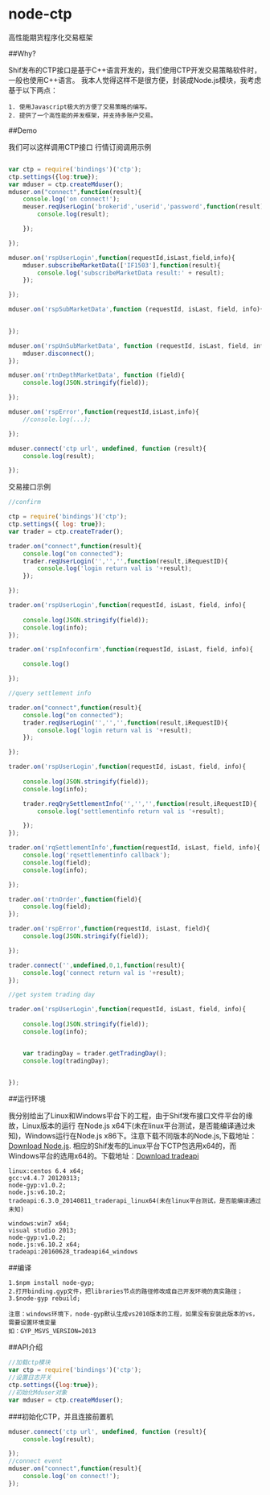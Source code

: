 node-ctp
========

高性能期货程序化交易框架

##Why?

Shif发布的CTP接口是基于C++语言开发的，我们使用CTP开发交易策略软件时，一般也使用C++语言。
我本人觉得这样不是很方便，封装成Node.js模块，我考虑基于以下两点：

    1. 使用Javascript极大的方便了交易策略的编写。
    2. 提供了一个高性能的并发框架，并支持多账户交易。

##Demo

我们可以这样调用CTP接口
行情订阅调用示例

```javascript

var ctp = require('bindings')('ctp');
ctp.settings({log:true});
var mduser = ctp.createMduser();
mduser.on("connect",function(result){
    console.log('on connect!');
    meuser.reqUserLogin('brokerid','userid','password',function(result){
        console.log(result);

    });

});

mduser.on('rspUserLogin',function(requestId,isLast,field,info){
    mduser.subscribeMarketData(['IF1503'],function(result){
        console.log('subscribeMarketData result:' + result);
    });

});

mduser.on('rspSubMarketData',function (requestId, isLast, field, info){
        

});

mduser.on('rspUnSubMarketData', function (requestId, isLast, field, info){
    mduser.disconnect();
});

mduser.on('rtnDepthMarketData', function (field){
    console.log(JSON.stringify(field));

});

mduser.on('rspError',function(requestId,isLast,info){
    //console.log(...);

});

mduser.connect('ctp url', undefined, function (result){
    console.log(result);

});


```
交易接口示例

```javascript
//confirm

ctp = require('bindings')('ctp');
ctp.settings({ log: true});
var trader = ctp.createTrader();

trader.on("connect",function(result){
    console.log("on connected");
    trader.reqUserLogin('','','',function(result,iRequestID){
        console.log('login return val is '+result);
    });

});

trader.on('rspUserLogin',function(requestId, isLast, field, info){
    
    console.log(JSON.stringify(field));
    console.log(info);
});

trader.on('rspInfoconfirm',function(requestId, isLast, field, info){

    console.log()

});

//query settlement info

trader.on("connect",function(result){
    console.log("on connected");
    trader.reqUserLogin('','','',function(result,iRequestID){
        console.log('login return val is '+result);
    });

});

trader.on('rspUserLogin',function(requestId, isLast, field, info){
    
    console.log(JSON.stringify(field));
    console.log(info);

    trader.reqQrySettlementInfo('','','',function(result,iRequestID){
        console.log('settlementinfo return val is '+result);

    });
});

trader.on('rqSettlementInfo',function(requestId, isLast, field, info){
    console.log('rqsettlementinfo callback');
    console.log(field);
    console.log(info);

});

trader.on('rtnOrder',function(field){
    console.log(field);
});

trader.on('rspError',function(requestId, isLast, field){
    console.log(JSON.stringify(field));

});

trader.connect('',undefined,0,1,function(result){
    console.log('connect return val is '+result);
});

//get system trading day

trader.on('rspUserLogin',function(requestId, isLast, field, info){
    
    console.log(JSON.stringify(field));
    console.log(info);


    var tradingDay = trader.getTradingDay();
    console.log(tradingDay);


});


```

##运行环境

我分别给出了Linux和Windows平台下的工程，由于Shif发布接口文件平台的缘故，Linux版本的运行
在Node.js x64下(未在linux平台测试，是否能编译通过未知)，Windows运行在Node.js x86下。注意下载不同版本的Node.js,下载地址：[Download Node.js](http://www.nodejs.org/download/).
相应的Shif发布的Linux平台下CTP包选用x64的，而Windows平台的选用x64的。下载地址：[Download tradeapi](http://www.sfit.com.cn/5_2_DocumentDown.htm)

    linux:centos 6.4 x64;
    gcc:v4.4.7 20120313;
    node-gyp:v1.0.2;
    node.js:v6.10.2;
    tradeapi:6.3.0_20140811_traderapi_linux64(未在linux平台测试，是否能编译通过未知)

    windows:win7 x64;
    visual studio 2013;
    node-gyp:v1.0.2;
    node.js:v6.10.2 x64;
    tradeapi:20160628_tradeapi64_windows

##编译

    1.$npm install node-gyp;
    2.打开binding.gyp文件，把libraries节点的路径修改成自己开发环境的真实路径；
    3.$node-gyp rebuild;

    注意：windows环境下，node-gyp默认生成vs2010版本的工程，如果没有安装此版本的vs，需要设置环境变量
    如：GYP_MSVS_VERSION=2013

##API介绍
 
```javascript
//加载ctp模块
var ctp = require('bindings')('ctp');
//设置日志开关
ctp.settings({log:true});
//初始化Mduser对象
var mduser = ctp.createMduser();
```
###初始化CTP，并且连接前置机

```javascript
mduser.connect('ctp url', undefined, function (result){
    console.log(result);

});
//connect event
mduser.on("connect",function(result){
    console.log('on connect!');
});

```








